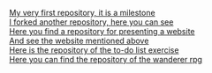 [My very first repository, it is a milestone](https://github.com/norvarju/hello-world) <br />
[I forked another repository, here you can see](https://github.com/norvarju/git-lesson-repository) <br />
[Here you find a repository for presenting a website](https://github.com/norvarju/norvarju.github.io) <br />
[And see the website mentioned above](https://norvarju.github.io/) <br />
[Here is the repository of the to-do list exercise](https://github.com/norvarju/todo-app) <br />
[Here you can find the repository of the wanderer rpg](https://github.com/norvarju/wanderer-java) <br />
